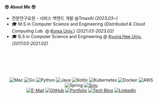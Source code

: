 <!--
<h2 align="center">👋 Freckie (Myung-Hyun Kim) 🇰🇷</h2>

<br>
-->

<!-- <p align="center">"𝑇ℎ𝑒 𝐵𝑒𝑠𝑡 𝑊𝑎𝑦 𝑇𝑜 𝑃𝑟𝑒𝑑𝑖𝑐𝑡 𝐹𝑢𝑡𝑢𝑟𝑒 𝐼𝑠 𝑇𝑜 𝐶𝑟𝑒𝑎𝑡𝑒 𝐼𝑡"</p> -->
<!-- from https://fsymbols.com/letters/ -->

<!--
<p align="center">
  I'm a <b>🎓Graduate Student</b> <a href="http://korea.ac.kr">@Korea Univ.</a>, studying Cloud Computing. <br>
  As a <b>GoLang Enthusiast</b>, I enjoy coding in Go on the cloud environment. <br>
  Also, <a href="https://en.wikipedia.org/wiki/Soju"><b>🍾Soju</b></a> is my best friend.
</p>
-->

#### 😎 About Me 😎
- 전문연구요원 - 서비스 백엔드 개발 @TmaxAI <i>(2023.03~)</i>
- 🎓 M.S in Computer Science and Engineering (<i>Distributed & Cloud Computing Lab.</i> @ <a href="http://korea.ac.kr">Korea Univ.</a>) <i>(2021.03-2023.02)</i>
- 🎓 B.S in Computer Science and Engineering @ <a href="https://khu.ac.kr">Kyung Hee Univ.</a> <i>(2017.03-2021.02)</i>

## &nbsp;

<br>

<div align="center">
  
  ![Mac](https://img.shields.io/badge/Mac-999999?style=flat-square&logoColor=white&logo=apple)
  ![Go](https://img.shields.io/badge/Go-00ADD8?style=flat-square&logoColor=white&logo=go)
  ![Python](https://img.shields.io/badge/Python-3776AB?style=flat-square&logoColor=white&logo=python)
  ![Java](https://img.shields.io/badge/Java-f89820?style=flat-square&logoColor=white)
  ![Kotlin](https://img.shields.io/badge/Kotlin-7F52FF?style=flat-square&logoColor=white&logo=kotlin)
  ![Kubernetes](https://img.shields.io/badge/Kubernetes-326CE5?style=flat-square&logoColor=white&logo=kubernetes)
  ![Docker](https://img.shields.io/badge/Docker-2496ED?style=flat-square&logoColor=white&logo=docker)
  ![AWS](https://img.shields.io/badge/AWS-232F3E?style=flat-square&logoColor=white&logo=amazon%20aws)
  ![Spring](https://img.shields.io/badge/Spring-6DB33F?style=flat-square&logoColor=white&logo=spring)
  [![Soju](https://img.shields.io/badge/Soju-47A24B?style=flat-square&logoColor=white&logo=mocha)](https://en.wikipedia.org/wiki/Soju)  
  [![E-Mail](https://img.shields.io/badge/Email-D14836?style=flat-square&logoColor=white&logo=gmail)](mailto:freckie@frec.kr)
  [![GitHub](https://img.shields.io/badge/GitHub-000000?style=flat-square&logoColor=white&logo=github)](https://github.com/freckie)
  [![Portfolio](https://img.shields.io/badge/Portfolio-informational?style=flat-square&logoColor=white&logo=notion)](https://freckie.notion.site/64d6f9bb2034479191cbef0ee403cc7b)
  [![Tech Blog](https://img.shields.io/badge/Tech%20Blog-800000?style=flat-square&logoColor=white&logo=blogger)](https://blog.frec.kr)
  [![LinkedIn](https://img.shields.io/badge/LinkedIn-0A66C2?style=flat-square&logoColor=white&logo=LinkedIn)](https://linkedin.com/in/김명현)
  
</div>
<!-- Badges are made with shields.io -->

<!--
### 📈 My stats  
[![Freckie's github stats](https://github-readme-stats.vercel.app/api?username=freckie&cound_private=true&show_icons=true)](https://github.com/anuraghazra/github-readme-stats)
-->
